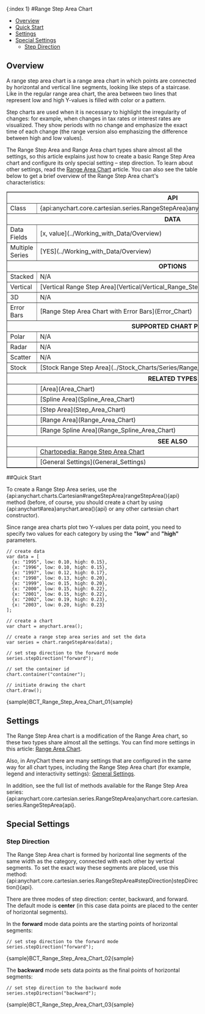 {:index 1}
#Range Step Area Chart

* [Overview](#overview)
* [Quick Start](#quick_start)
* [Settings](#settings)
* [Special Settings](#special_settings)
  * [Step Direction](#step_direction)

## Overview

A range step area chart is a range area chart in which points are connected by horizontal and vertical line segments, looking like steps of a staircase. Like in the regular range area chart, the area between two lines that represent low and high Y-values is filled with color or a pattern.

Step charts are used when it is necessary to highlight the irregularity of changes: for example, when changes in tax rates or interest rates are visualized. They show periods with no change and emphasize the exact time of each change (the range version also emphasizing the difference between high and low values).

The Range Step Area and Range Area chart types share almost all the settings, so this article explains just how to create a basic Range Step Area chart and configure its only special setting – step direction. To learn about other settings, read the [Range Area Chart](Range_Area_Chart) article. You can also see the table below to get a brief overview of the Range Step Area chart's characteristics:

<table border="1" class="seriesTABLE">
<tr><th colspan=2>API</th></tr>
<tr><td>Class</td><td>{api:anychart.core.cartesian.series.RangeStepArea}anychart.core.cartesian.series.RangeStepArea{api}</td></tr>
<tr><th colspan=2>DATA</th></tr>
<tr><td>Data Fields</td><td>[x, value](../Working_with_Data/Overview)</td></tr>
<tr><td>Multiple Series</td><td>[YES](../Working_with_Data/Overview)</td></tr>
<tr><th colspan=2>OPTIONS</th></tr>
<tr><td>Stacked</td><td>N/A</td></tr>
<tr><td>Vertical</td><td>[Vertical Range Step Area](Vertical/Vertical_Range_Step_Area_Chart)</td></tr>
<tr><td>3D</td><td>N/A</td></tr>
<tr><td>Error Bars</td><td>[Range Step Area Chart with Error Bars](Error_Chart)</td></tr>
<tr><th colspan=2>SUPPORTED CHART PLOTS</th></tr>
<tr><td>Polar</td><td>N/A</td></tr>
<tr><td>Radar</td><td>N/A</td></tr>
<tr><td>Scatter</td><td>N/A</td></tr>
<tr><td>Stock</td><td>[Stock Range Step Area](../Stock_Charts/Series/Range_Step_Area)</td></tr>
<tr><th colspan=2>RELATED TYPES</th></tr>
<tr><td></td><td>[Area](Area_Chart)</td></tr>
<tr><td></td><td>[Spline Area](Spline_Area_Chart)</td></tr>
<tr><td></td><td>[Step Area](Step_Area_Chart)</td></tr>
<tr><td></td><td>[Range Area](Range_Area_Chart)</td></tr>
<tr><td></td><td>[Range Spline Area](Range_Spline_Area_Chart)</td></tr>
<tr><th colspan=2>SEE ALSO</th></tr>
<tr><td></td><td><a href="http://www.anychart.com/chartopedia/chart-types/range-steplinearea-chart/" target="_blank">Chartopedia: Range Step Area Chart</a></td></tr>
<tr><td></td><td>[General Settings](General_Settings)</td></tr>
</table>

##Quick Start

To create a Range Step Area series, use the {api:anychart.charts.Cartesian#rangeStepArea}rangeStepArea(){api} method (before, of course, you should create a chart by using {api:anychart#area}anychart.area(){api} or any other cartesian chart constructor).

Since range area charts plot two Y-values per data point, you need to specify two values for each category by using the <strong>"low"</strong> and <strong>"high"</strong> parameters.

```
// create data
var data = [
  {x: "1995", low: 0.10, high: 0.15},
  {x: "1996", low: 0.10, high: 0.15},
  {x: "1997", low: 0.12, high: 0.17},
  {x: "1998", low: 0.13, high: 0.20},
  {x: "1999", low: 0.15, high: 0.20},
  {x: "2000", low: 0.15, high: 0.22},
  {x: "2001", low: 0.15, high: 0.22},
  {x: "2002", low: 0.19, high: 0.23},
  {x: "2003", low: 0.20, high: 0.23}
];

// create a chart
var chart = anychart.area();

// create a range step area series and set the data
var series = chart.rangeStepArea(data);

// set step direction to the forward mode
series.stepDirection("forward");

// set the container id
chart.container("container");

// initiate drawing the chart
chart.draw();
```

{sample}BCT\_Range\_Step\_Area\_Chart\_01{sample}

## Settings

The Range Step Area chart is a modification of the Range Area chart, so these two types share almost all the settings. You can find more settings in this article: [Range Area Chart](Range_Area_Chart).

Also, in AnyChart there are many settings that are configured in the same way for all chart types, including the Range Step Area chart (for example, legend and interactivity settings): [General Settings](General_Settings).

In addition, see the full list of methods available for the Range Step Area series: {api:anychart.core.cartesian.series.RangeStepArea}anychart.core.cartesian.series.RangeStepArea{api}.

## Special Settings 

### Step Direction

The Range Step Area chart is formed by horizontal line segments of the same width as the category, connected with each other by vertical segments. To set the exact way these segments are placed, use this method: {api:anychart.core.cartesian.series.RangeStepArea#stepDirection}stepDirection(){api}.

There are three modes of step direction: center, backward, and forward. The default mode is <strong>center</strong> (in this case data points are placed to the center of horizontal segments).

In the <strong>forward</strong> mode data points are the starting points of horizontal segments:  

```
// set step direction to the forward mode
series.stepDirection("forward");
```

{sample}BCT\_Range\_Step\_Area\_Chart\_02{sample}

The <strong>backward</strong> mode sets data points as the final points of horizontal segments: 

```
// set step direction to the backward mode
series.stepDirection("backward");
```

{sample}BCT\_Range\_Step\_Area\_Chart\_03{sample}
